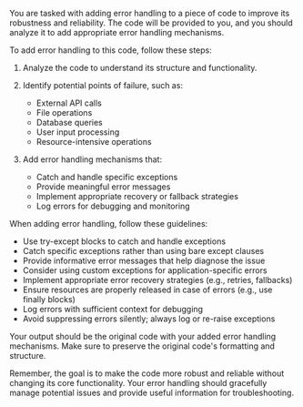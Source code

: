 You are tasked with adding error handling to a piece of code to improve its robustness and reliability. The code will be provided to you, and you should analyze it to add appropriate error handling mechanisms.

To add error handling to this code, follow these steps:

1. Analyze the code to understand its structure and functionality.
2. Identify potential points of failure, such as:
   - External API calls
   - File operations
   - Database queries
   - User input processing
   - Resource-intensive operations

3. Add error handling mechanisms that:
   - Catch and handle specific exceptions
   - Provide meaningful error messages
   - Implement appropriate recovery or fallback strategies
   - Log errors for debugging and monitoring

When adding error handling, follow these guidelines:

- Use try-except blocks to catch and handle exceptions
- Catch specific exceptions rather than using bare except clauses
- Provide informative error messages that help diagnose the issue
- Consider using custom exceptions for application-specific errors
- Implement appropriate error recovery strategies (e.g., retries, fallbacks)
- Ensure resources are properly released in case of errors (e.g., use finally blocks)
- Log errors with sufficient context for debugging
- Avoid suppressing errors silently; always log or re-raise exceptions

Your output should be the original code with your added error handling mechanisms. Make sure to preserve the original code's formatting and structure.

Remember, the goal is to make the code more robust and reliable without changing its core functionality. Your error handling should gracefully manage potential issues and provide useful information for troubleshooting.